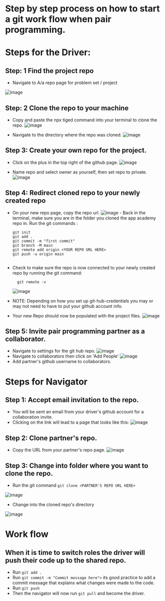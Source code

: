 
# Step by step process on how to start a git work flow when pair programming.

# Steps for the Driver:
## Step: 1 Find the project repo
  - Navigate to A/a repo page for problem set / project

![image](https://github.com/AlanDeleon88/gitHubCheatSheet/assets/92609467/23d4b31e-d5d0-4eef-938e-8ed26392b2e4)


## Step: 2 Clone the repo to your machine
   - Copy and paste the npx tiged command into your terminal to clone the repo.
      ![image](https://github.com/AlanDeleon88/gitHubCheatSheet/assets/92609467/a082ba5e-c236-42fe-9f29-e5c3b23e2b50)


   - Navigate to the directory where the repo was cloned.
     ![image](https://github.com/AlanDeleon88/gitHubCheatSheet/assets/92609467/754504f1-8166-4ad7-8790-f85d96bbf9d7)


## Step 3: Create your own repo for the project.
   - Click on the plus in the top right of the github page.
   ![image](https://github.com/AlanDeleon88/gitHubCheatSheet/assets/92609467/862e5d5d-8db5-45aa-98cc-a5248cbb1bd4)

   - Name repo and select owner as yourself, then set repo to private.
    ![image](https://github.com/AlanDeleon88/gitHubCheatSheet/assets/92609467/8e78a888-91c1-4337-8e0a-ba4d80e1b9dc)


## Step 4: Redirect cloned repo to your newly created repo
   - On your new repo page, copy the repo url.
        ![image](https://github.com/AlanDeleon88/gitHubCheatSheet/assets/92609467/71bb2b6e-cd93-4636-95d4-eb52a8e43496)
    - Back in the terminal, make sure you are in the folder you cloned the app academy repo in.
      Run the git commands : 

       ```
       git init
       git add .
       git commit -m "first commit"
       git branch -M main
       git remote add origin <YOUR REPO URL HERE>
       git push -u origin main
           
       ```
   - Check to make sure the repo is now connected to your newly created repo by running the git command: 
      ```
        git remote -v
      ```
      ![image](https://github.com/AlanDeleon88/gitHubCheatSheet/assets/92609467/4328bbee-d3a4-491c-b943-f35ce50745d2)

   - NOTE: Depending on how you set up git-hub-credentials you may or may not need to have to put your github account info.
   - Your new Repo should now be populated with the project files.
    ![image](https://github.com/AlanDeleon88/gitHubCheatSheet/assets/92609467/1f995d6a-5c93-4e9c-8723-b8620a647467)


## Step 5: Invite pair programming partner as a collaborator.
   - Navigate to settings for the git hub repo.
        ![image](https://github.com/AlanDeleon88/gitHubCheatSheet/assets/92609467/1688aa15-54c8-498d-b2a3-621337351c20)
   - Navigate to collaborators then click on 'Add People'
        ![image](https://github.com/AlanDeleon88/gitHubCheatSheet/assets/92609467/63a7799c-44ec-4c39-b79d-cf51ca3c685e)
   - Add partner's github username to collaborators.


# Steps for Navigator
## Step 1: Accept email invitation to the repo.
  - You will be sent an email from your driver's github account for a collaboration invite.
  - Clicking on the link will lead to a page that looks like this:
  ![image](https://github.com/AlanDeleon88/gitHubCheatSheet/assets/92609467/3f719f53-17d2-4ed0-b5a8-19355dccce1b)

## Step 2: Clone partner's repo.
  - Copy the URL from your partner's repo page.
   ![image](https://github.com/AlanDeleon88/gitHubCheatSheet/assets/92609467/2ea36e39-f4be-451a-b8b1-966100e2c12e)
## Step 3: Change into folder where you want to clone the repo.
   - Run the git command  ```git clone <PARTNER'S REPO URL HERE>```

  ![image](https://github.com/AlanDeleon88/gitHubCheatSheet/assets/92609467/24782c37-1a23-4927-9769-ed20a23de8ce)
  - Change into the cloned repo's directory

![image](https://github.com/AlanDeleon88/gitHubCheatSheet/assets/92609467/4fdb7741-3cb2-4d8a-b3f0-383db5d43189)


# Work flow
## When it is time to switch roles the driver will push their code up to the shared repo.
   - Run ```git add .```
   - Run ```git commit -m "Commit message here">``` its good practice to add a commit message that explains what changes were made to the code.
   - Run ```git push```
- Then the navigator will now run ```git pull``` and become the driver.
